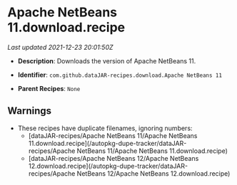 # Apache NetBeans 11.download.recipe

_Last updated 2021-12-23 20:01:50Z_

- **Description**: Downloads the version of Apache NetBeans 11.

- **Identifier**: `com.github.dataJAR-recipes.download.Apache NetBeans 11`

- **Parent Recipes**: `None`


## Warnings

- These recipes have duplicate filenames, ignoring numbers:
    - [dataJAR-recipes/Apache NetBeans 11/Apache NetBeans 11.download.recipe](/autopkg-dupe-tracker/dataJAR-recipes/Apache NetBeans 11/Apache NetBeans 11.download.recipe)
    - [dataJAR-recipes/Apache NetBeans 12/Apache NetBeans 12.download.recipe](/autopkg-dupe-tracker/dataJAR-recipes/Apache NetBeans 12/Apache NetBeans 12.download.recipe)